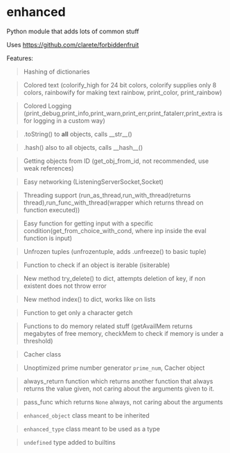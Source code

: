 # enhanced
Python module that adds lots of common stuff

Uses https://github.com/clarete/forbiddenfruit

Features:

> Hashing of dictionaries

> Colored text (colorify_high for 24 bit colors, colorify supplies only 8 colors, rainbowify for making text rainbow, print_color, print_rainbow)

> Colored Logging (print_debug,print_info,print_warn,print_err,print_fatalerr,print_extra is for logging in a custom way)

> .toString() to **all** objects, calls \_\_str\_\_()

> .hash() also to all objects, calls \_\_hash\_\_()

> Getting objects from ID (get_obj_from_id, not recommended, use weak references)

> Easy networking (ListeningServerSocket,Socket)

> Threading support (run_as_thread,run_with_thread(returns thread),run_func_with_thread(wrapper which returns thread on function executed))

> Easy function for getting input with a specific condition(get_from_choice_with_cond, where inp inside the eval function is input)

> Unfrozen tuples (unfrozentuple, adds .unfreeze() to basic tuple)

> Function to check if an object is iterable (isiterable)

> New method try_delete() to dict, attempts deletion of key, if non existent does not throw error

> New method index() to dict, works like on lists

> Function to get only a character getch

> Functions to do memory related stuff (getAvailMem returns megabytes of free memory, checkMem to check if memory is under a threshold)

> Cacher class

> Unoptimized prime number generator `prime_num`, Cacher object

> always_return function which returns another function that always returns the value given, not caring about the arguments given to it.

> pass_func which returns `None` always, not caring about the arguments

> `enhanced_object` class meant to be inherited

> `enhanced_type` class meant to be used as a type

> `undefined` type added to builtins
